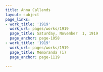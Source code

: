```yaml
---
title: Anna Callands
layout: subject
page_links:
- work_title: '1919'
  work_url: pages/works/1919
  page_title: Saturday, November  1, 1919
  page_anchor: page-1058
- work_title: '1919'
  work_url: pages/works/1919
  page_title: Memoranda (i)
  page_anchor: page-1119

---
```

